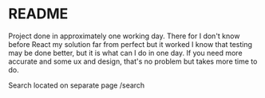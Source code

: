 # README

Project done in approximately one working day.
There for I don't know before React my solution far from perfect but it worked
I know that testing may be done better, but it is what can I do in one day. 
If you need more accurate and some ux and design, that's no problem but takes more time to do.

Search located on separate page /search

